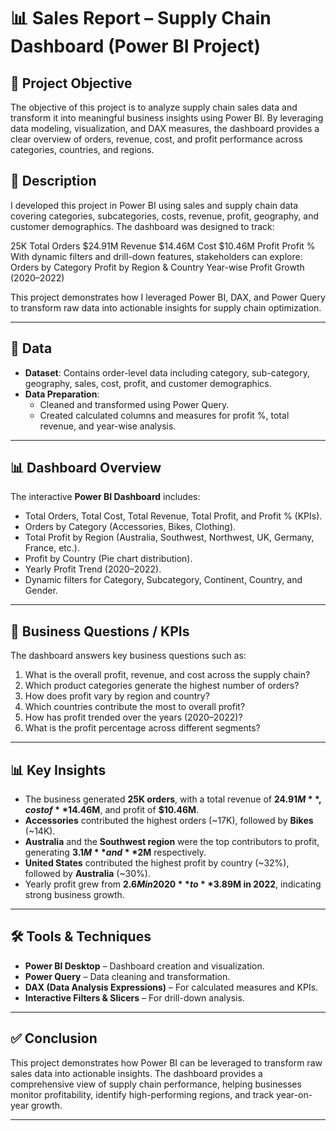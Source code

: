 # 📊 Sales Report – Supply Chain Dashboard (Power BI Project)

## 🎯 Project Objective
The objective of this project is to analyze supply chain sales data and transform it into meaningful business insights using Power BI. By leveraging data modeling, visualization, and DAX measures, the dashboard provides a clear overview of orders, revenue, cost, and profit performance across categories, countries, and regions.

## 📝 Description
I developed this project in Power BI using sales and supply chain data covering categories, subcategories, costs, revenue, profit, geography, and customer demographics.
The dashboard was designed to track:

25K 
Total Orders
$24.91M 
Revenue
$14.46M 
Cost
$10.46M 
Profit
Profit %
With dynamic filters and drill-down features, stakeholders can explore:
Orders by Category
Profit by Region & Country
Year-wise Profit Growth (2020–2022)

This project demonstrates how I leveraged Power BI, DAX, and Power Query to transform raw data into actionable insights for supply chain optimization.

---

## 📂 Data
- **Dataset**: Contains order-level data including category, sub-category, geography, sales, cost, profit, and customer demographics.  
- **Data Preparation**:  
  - Cleaned and transformed using Power Query.  
  - Created calculated columns and measures for profit %, total revenue, and year-wise analysis.  

---

## 📊 Dashboard Overview
The interactive **Power BI Dashboard** includes:  
- Total Orders, Total Cost, Total Revenue, Total Profit, and Profit % (KPIs).  
- Orders by Category (Accessories, Bikes, Clothing).  
- Total Profit by Region (Australia, Southwest, Northwest, UK, Germany, France, etc.).  
- Profit by Country (Pie chart distribution).  
- Yearly Profit Trend (2020–2022).  
- Dynamic filters for Category, Subcategory, Continent, Country, and Gender.  

---

## 📌 Business Questions / KPIs
The dashboard answers key business questions such as:  
1. What is the overall profit, revenue, and cost across the supply chain?  
2. Which product categories generate the highest number of orders?  
3. How does profit vary by region and country?  
4. Which countries contribute the most to overall profit?  
5. How has profit trended over the years (2020–2022)?  
6. What is the profit percentage across different segments?  

---

## 📊 Key Insights
- The business generated **25K orders**, with a total revenue of **$24.91M**, cost of **$14.46M**, and profit of **$10.46M**.  
- **Accessories** contributed the highest orders (~17K), followed by **Bikes** (~14K).  
- **Australia** and the **Southwest region** were the top contributors to profit, generating **$3.1M** and **$2M** respectively.  
- **United States** contributed the highest profit by country (~32%), followed by **Australia** (~30%).  
- Yearly profit grew from **$2.6M in 2020** to **$3.89M in 2022**, indicating strong business growth.  

---

## 🛠️ Tools & Techniques
- **Power BI Desktop** – Dashboard creation and visualization.  
- **Power Query** – Data cleaning and transformation.  
- **DAX (Data Analysis Expressions)** – For calculated measures and KPIs.  
- **Interactive Filters & Slicers** – For drill-down analysis.  

---

## ✅ Conclusion
This project demonstrates how Power BI can be leveraged to transform raw sales data into actionable insights. The dashboard provides a comprehensive view of supply chain performance, helping businesses monitor profitability, identify high-performing regions, and track year-on-year growth.  

---
